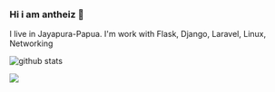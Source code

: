 ### Hi i am antheiz 👋
I live in Jayapura-Papua. I'm work with Flask, Django, Laravel, Linux, Networking

![github stats](https://github-readme-stats.vercel.app/api?username=antheiz&show_icons=true)

<!--
- 🔭 I'm currently working on my personal projects with *flask* and *django*
- 🌱 I'm currently learning Python for *web development*, *network automation* and *Arduino (IoT)*
- 😄 I'm natively speak Indonesian and little can speak english.
- 📫 You can contact me: Telegram : [@antroytheiz](https://t.me/antroytheiz)
- 📝 You can check <a href="http://theisandatu.com">my personal website</a> to see my notes.
-->

<img src="https://github-readme-stats.vercel.app/api/top-langs/?username=antheiz&theme=vue">


